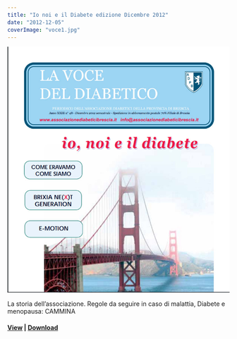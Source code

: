 ```yaml
---
title: "Io noi e il Diabete edizione Dicembre 2012"
date: "2012-12-05"
coverImage: "voce1.jpg"
---
```


![](images/voce1.jpg)

La storia dell’associazione. Regole da seguire in caso di malattia, Diabete e menopausa: CAMMINA

<!-- \[vc\_row equal\_height="yes" content\_placement="middle" css=".vc\_custom\_1560783934700{margin-right: 0px !important;margin-left: 0px !important;background-color: #f4f4f4 !important;}"\]\[vc\_column width="1/2" css=".vc\_custom\_1560781514067{padding-top: 30px !important;padding-right: 30px !important;padding-bottom: 30px !important;padding-left: 30px !important;}" offset="vc\_col-lg-4 vc\_col-md-5 vc\_col-xs-12"\]\[ultimate\_heading main\_heading="Io noi e il Diabete edizione Dicembre 2012" heading\_tag="h3" alignment="left" sub\_heading\_font\_size="desktop:20px;" sub\_heading\_line\_height="desktop:30px;" el\_class="accent-subtitle-color" main\_heading\_font\_size="desktop:30px;" main\_heading\_line\_height="desktop:40px;" sub\_heading\_margin="margin-bottom:20px;" main\_heading\_style="font-weight:bold;" main\_heading\_margin="margin-bottom:5px;" margin\_design\_tab\_text=""\]La voce del diabetico\[/ultimate\_heading\]\[vc\_column\_text css=".vc\_custom\_1572953597678{padding-bottom: 20px !important;}"\]CARI LETTORI,

Per questo numero invernale abbiamo scelto come immagine di copertina il Golden Gate Bridge, il ponte che collega la città San Francisco, in California, alla vicina Sausalito. Cuore di questa edizione è l’intervista al Dottor Umberto Valentini, consulente dell’Associazione fino al 1995, che racconta la storia dell’Associazione dei Diabetici della Provincia di Brescia dalla sua nascita negli anni ’80 fino ad oggi. Dalle sue parole è evidente di come i volontari siano stati cruciali sia nella nascita dell’Associazione, che nel suo sviluppo. I volontari sono come il Golden Gate Bridge. Sono la spina dorsale che collega il passato ed il presente dell’Associazione, garantendone continuità nel tempo. La sua solidità di acciaio permette all’Associazione di muovere i suoi passi verso il futuro, sperimentando progetti sempre nuovi per aiutare i pazienti diabetici ad affrontare con serenità la malattia.

#### Federica Limone

\[/vc\_column\_text\]\[vc\_row\_inner\]\[vc\_column\_inner\]\[vc\_column\_text\]

#### [View](http://198.211.122.197/diabetwp/wordpress/wp-content/uploads/2019/11/LA-VOCE-DEL-DIABETICO-12-12.pdf) | [Download](http://198.211.122.197/diabetwp/wordpress/wp-content/uploads/2019/11/LA-VOCE-DEL-DIABETICO-12-12.pdf")

\[/vc\_column\_text\]\[/vc\_column\_inner\]\[/vc\_row\_inner\]\[/vc\_column\]\[vc\_column width="1/2"\]\[dt\_fancy\_image image\_id="2243" width="300" height="500"\]\[/vc\_column\]\[/vc\_row\] -->

#### [View](http://198.211.122.197/diabetwp/wordpress/wp-content/uploads/2019/11/LA-VOCE-DEL-DIABETICO-12-12.pdf) | [Download](http://198.211.122.197/diabetwp/wordpress/wp-content/uploads/2019/11/LA-VOCE-DEL-DIABETICO-12-12.pdf")
